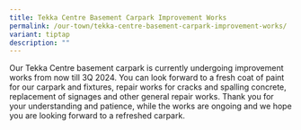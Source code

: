 ```yaml
---
title: Tekka Centre Basement Carpark Improvement Works
permalink: /our-town/tekka-centre-basement-carpark-improvement-works/
variant: tiptap
description: ""
---
```

<p>Our Tekka Centre basement carpark is currently undergoing improvement
works from now till 3Q 2024. You can look forward to a fresh coat of paint
for our carpark and fixtures, repair works for cracks and spalling concrete,
replacement of signages and other general repair works. Thank you for your
understanding and patience, while the works are ongoing and we hope you
are looking forward to a refreshed carpark.</p>